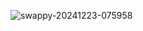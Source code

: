 ![swappy-20241223-075958](https://github.com/user-attachments/assets/70b8de6b-7950-4d38-8381-29047ae44554)




